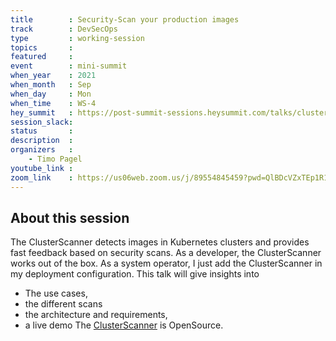 ```yaml
---
title        : Security-Scan your production images
track        : DevSecOps
type         : working-session
topics       :
featured     :
event        : mini-summit
when_year    : 2021
when_month   : Sep
when_day     : Mon
when_time    : WS-4
hey_summit   : https://post-summit-sessions.heysummit.com/talks/clusterscanner-demonstration/
session_slack:
status       : 
description  :
organizers   :
    - Timo Pagel
youtube_link : 
zoom_link    : https://us06web.zoom.us/j/89554845459?pwd=QlBDcVZxTEp1R1FRTnpJamRNQzlCdz09
---
```


## About this session
The ClusterScanner detects images in Kubernetes clusters and provides fast feedback based on security scans. As a developer, the ClusterScanner works out of the box. As a system operator, I just add the ClusterScanner in my deployment configuration.
This talk will give insights into
- The use cases,
- the different scans
- the architecture and requirements,
- a live demo
The [ClusterScanner](https://github.com/SDA-SE/clusterscanner) is OpenSource.
